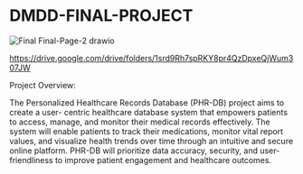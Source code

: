 # DMDD-FINAL-PROJECT
![Final Final-Page-2 drawio](https://github.com/suryaMadhav16/DMDD-FINAL-PROJECT/assets/144623536/71450cd7-96e8-40af-b877-14cabf4047d0)

https://drive.google.com/drive/folders/1srd9Rh7spRKY8pr4QzDpxeQjWum307JW

Project Overview:

The Personalized Healthcare Records Database (PHR-DB) project aims to create a user-
centric healthcare database system that empowers patients to access, manage, and monitor
their medical records effectively. The system will enable patients to track their medications,
monitor vital report values, and visualize health trends over time through an intuitive and
secure online platform. PHR-DB will prioritize data accuracy, security, and user-friendliness
to improve patient engagement and healthcare outcomes.
